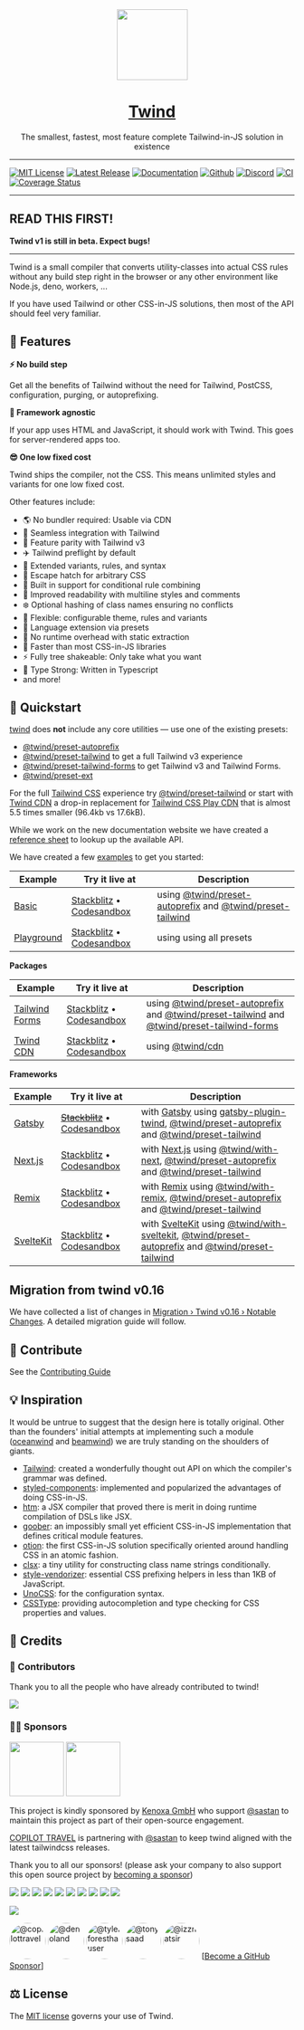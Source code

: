 <div align="center">

<img src="https://twind.dev/assets/twind-logo-animated.svg" height="125" width="125" />
<a href="https://twind.style" align="center"><h1>Twind</h1></a>

<p align="center">
The smallest, fastest, most feature complete Tailwind-in-JS solution in existence
</p>

</div>

---

[![MIT License](https://flat.badgen.net/github/license/tw-in-js/twind)](https://github.com/tw-in-js/twind/blob/next/LICENSE)
[![Latest Release](https://flat.badgen.net/npm/v/twind/next?icon=npm&label&cache=10800&color=blue)](https://www.npmjs.com/package/twind/v/next)
[![Documentation](https://flat.badgen.net/badge/icon/Documentation?icon=awesome&label)](https://twind.style)
[![Github](https://flat.badgen.net/badge/icon/tw-in-js%2Ftwind?icon=github&label)](https://github.com/tw-in-js/twind/tree/next)
[![Discord](https://img.shields.io/discord/798324011980423188?label=chat&logo=discord)](https://chat.twind.style)
[![CI](https://github.com/tw-in-js/twind/actions/workflows/ci.yml/badge.svg?branch=next)](https://github.com/tw-in-js/twind/actions/workflows/ci.yml)
[![Coverage Status](https://flat.badgen.net/coveralls/c/github/tw-in-js/twind/next?icon=codecov&label&cache=10800)](https://coveralls.io/github/tw-in-js/twind?branch=next)

---

## READ THIS FIRST!

**Twind v1 is still in beta. Expect bugs!**

---

Twind is a small compiler that converts utility-classes into actual CSS rules without any build step right in the browser or any other environment like Node.js, deno, workers, ...

If you have used Tailwind or other CSS-in-JS solutions, then most of the API should feel very familiar.

## 🚀 Features

**⚡️ No build step**

Get all the benefits of Tailwind without the need for Tailwind, PostCSS, configuration, purging, or autoprefixing.

**🚀 Framework agnostic**

If your app uses HTML and JavaScript, it should work with Twind. This goes for server-rendered apps too.

**😎 One low fixed cost**

Twind ships the compiler, not the CSS. This means unlimited styles and variants for one low fixed cost.

Other features include:

- 🌎 No bundler required: Usable via CDN
- 🎨 Seamless integration with Tailwind
- 🤝 Feature parity with Tailwind v3
- ✈️ Tailwind preflight by default
- 🎯 Extended variants, rules, and syntax
- 🚓 Escape hatch for arbitrary CSS
- 🤖 Built in support for conditional rule combining
- 🧐 Improved readability with multiline styles and comments
- ❄️ Optional hashing of class names ensuring no conflicts
- 🔩 Flexible: configurable theme, rules and variants
- 🔌 Language extension via presets
- 🎩 No runtime overhead with static extraction
- 🚅 Faster than most CSS-in-JS libraries
- ⚡ Fully tree shakeable: Only take what you want
- 🦾 Type Strong: Written in Typescript
- and more!

## 🦄 Quickstart

[twind](https://github.com/tw-in-js/twind/tree/next/packages/twind) does **not** include any core utilities — use one of the existing presets:

- [@twind/preset-autoprefix](https://github.com/tw-in-js/twind/tree/next/packages/preset-autoprefix)
- [@twind/preset-tailwind](https://github.com/tw-in-js/twind/tree/next/packages/preset-tailwind) to get a full Tailwind v3 experience
- [@twind/preset-tailwind-forms](https://github.com/tw-in-js/twind/tree/next/packages/preset-tailwind-forms) to get Tailwind v3 and Tailwind Forms.
- [@twind/preset-ext](hhttps://github.com/tw-in-js/twind/tree/next/packages/preset-ext)

For the full [Tailwind CSS](https://tailwindcss.com) experience try [@twind/preset-tailwind](https://github.com/tw-in-js/twind/tree/next/packages/preset-tailwind) or start with [Twind CDN](https://github.com/tw-in-js/twind/tree/next/packages/cdn) a drop-in replacement for [Tailwind CSS Play CDN](https://tailwindcss.com/docs/installation/play-cdn) that is almost 5.5 times smaller (96.4kb vs 17.6kB).

While we work on the new documentation website we have created a [reference sheet](https://github.com/tw-in-js/twind/blob/next/website/pages/docs/reference.md) to lookup up the available API.

We have created a few [examples](https://github.com/tw-in-js/twind/tree/next/examples) to get you started:

| Example                                                                       | Try it live at                                                                                                                                                                    | Description                                                                                                                                                                                                 |
| ----------------------------------------------------------------------------- | --------------------------------------------------------------------------------------------------------------------------------------------------------------------------------- | ----------------------------------------------------------------------------------------------------------------------------------------------------------------------------------------------------------- |
| [Basic](https://github.com/tw-in-js/twind/tree/next/examples/basic)           | [Stackblitz](https://stackblitz.com/fork/github/tw-in-js/twind/tree/next/examples/basic) • [Codesandbox](https://githubbox.com/tw-in-js/twind/tree/next/examples/basic)           | using [@twind/preset-autoprefix](https://github.com/tw-in-js/twind/tree/next/packages/preset-autoprefix) and [@twind/preset-tailwind](https://github.com/tw-in-js/twind/tree/next/packages/preset-tailwind) |
| [Playground](https://github.com/tw-in-js/twind/tree/next/examples/playground) | [Stackblitz](https://stackblitz.com/fork/github/tw-in-js/twind/tree/next/examples/playground) • [Codesandbox](https://githubbox.com/tw-in-js/twind/tree/next/examples/playground) | using using all presets                                                                                                                                                                                     |

**Packages**

| Example                                                                               | Try it live at                                                                                                                                                                                        | Description                                                                                                                                                                                                                                                                                                                |
| ------------------------------------------------------------------------------------- | ----------------------------------------------------------------------------------------------------------------------------------------------------------------------------------------------------- | -------------------------------------------------------------------------------------------------------------------------------------------------------------------------------------------------------------------------------------------------------------------------------------------------------------------------- |
| [Tailwind Forms](https://github.com/tw-in-js/twind/tree/next/examples/tailwind-forms) | [Stackblitz](https://stackblitz.com/fork/github/tw-in-js/twind/tree/next/examples/using-tailwind-forms) • [Codesandbox](https://githubbox.com/tw-in-js/twind/tree/next/examples/using-tailwind-forms) | using [@twind/preset-autoprefix](https://github.com/tw-in-js/twind/tree/next/packages/preset-autoprefix) and [@twind/preset-tailwind](https://github.com/tw-in-js/twind/tree/next/packages/preset-tailwind) and [@twind/preset-tailwind-forms](https://github.com/tw-in-js/twind/tree/next/packages/preset-tailwind-forms) |
| [Twind CDN](https://github.com/tw-in-js/twind/tree/next/examples/using-twind-cdn)     | [Stackblitz](https://stackblitz.com/fork/github/tw-in-js/twind/tree/next/examples/using-twind-cdn) • [Codesandbox](https://githubbox.com/tw-in-js/twind/tree/next/examples/using-twind-cdn)           | using [@twind/cdn](https://github.com/tw-in-js/twind/tree/next/packages/cdn)                                                                                                                                                                                                                                               |

**Frameworks**

| Example                                                                          | Try it live at                                                                                                                                                                            | Description                                                                                                                                                                                                                                                                                                                                          |
| -------------------------------------------------------------------------------- | ----------------------------------------------------------------------------------------------------------------------------------------------------------------------------------------- | ---------------------------------------------------------------------------------------------------------------------------------------------------------------------------------------------------------------------------------------------------------------------------------------------------------------------------------------------------- |
| [Gatsby](https://github.com/tw-in-js/twind/tree/next/examples/gatsby)            | ~~[Stackblitz](https://stackblitz.com/fork/github/tw-in-js/twind/tree/next/examples/with-gatsby)~~ • [Codesandbox](https://githubbox.com/tw-in-js/twind/tree/next/examples/with-gatsby)   | with [Gatsby](https://www.gatsbyjs.com) using [gatsby-plugin-twind](https://github.com/tw-in-js/twind/tree/next/packages/gatsby-plugin-twind), [@twind/preset-autoprefix](https://github.com/tw-in-js/twind/tree/next/packages/preset-autoprefix) and [@twind/preset-tailwind](https://github.com/tw-in-js/twind/tree/next/packages/preset-tailwind) |
| [Next.js](https://github.com/tw-in-js/twind/tree/next/examples/with-next)        | [Stackblitz](https://stackblitz.com/fork/github/tw-in-js/twind/tree/next/examples/with-next) • [Codesandbox](https://githubbox.com/tw-in-js/twind/tree/next/examples/with-next)           | with [Next.js](https://nextjs.org) using [@twind/with-next](https://github.com/tw-in-js/twind/tree/next/packages/with-next), [@twind/preset-autoprefix](https://github.com/tw-in-js/twind/tree/next/packages/preset-autoprefix) and [@twind/preset-tailwind](https://github.com/tw-in-js/twind/tree/next/packages/preset-tailwind)                   |
| [Remix](https://github.com/tw-in-js/twind/tree/next/examples/with-remix)         | [Stackblitz](https://stackblitz.com/fork/github/tw-in-js/twind/tree/next/examples/with-remix) • [Codesandbox](https://githubbox.com/tw-in-js/twind/tree/next/examples/with-remix)         | with [Remix](https://remix.run) using [@twind/with-remix](https://github.com/tw-in-js/twind/tree/next/packages/with-remix), [@twind/preset-autoprefix](https://github.com/tw-in-js/twind/tree/next/packages/preset-autoprefix) and [@twind/preset-tailwind](https://github.com/tw-in-js/twind/tree/next/packages/preset-tailwind)                    |
| [SvelteKit](https://github.com/tw-in-js/twind/tree/next/examples/with-sveltekit) | [Stackblitz](https://stackblitz.com/fork/github/tw-in-js/twind/tree/next/examples/with-sveltekit) • [Codesandbox](https://githubbox.com/tw-in-js/twind/tree/next/examples/with-sveltekit) | with [SvelteKit](https://kit.svelte.dev) using [@twind/with-sveltekit](https://github.com/tw-in-js/twind/tree/next/packages/with-sveltekit), [@twind/preset-autoprefix](https://github.com/tw-in-js/twind/tree/next/packages/preset-autoprefix) and [@twind/preset-tailwind](https://github.com/tw-in-js/twind/tree/next/packages/preset-tailwind)   |

## Migration from twind v0.16

We have collected a list of changes in [Migration › Twind v0.16 › Notable Changes](https://github.com/tw-in-js/twind/blob/next/website/pages/docs/migration.md#notable-changes). A detailed migration guide will follow.

## 🧱 Contribute

See the [Contributing Guide](./CONTRIBUTING.md)

## 💡 Inspiration

It would be untrue to suggest that the design here is totally original. Other than the founders' initial attempts at implementing such a module ([oceanwind](https://github.com/lukejacksonn/oceanwind) and [beamwind](https://github.com/kenoxa/beamwind)) we are truly standing on the shoulders of giants.

- [Tailwind](https://tailwindcss.com/): created a wonderfully thought out API on which the compiler's grammar was defined.
- [styled-components](https://styled-components.com/): implemented and popularized the advantages of doing CSS-in-JS.
- [htm](https://github.com/developit/htm): a JSX compiler that proved there is merit in doing runtime compilation of DSLs like JSX.
- [goober](https://github.com/cristianbote/goober): an impossibly small yet efficient CSS-in-JS implementation that defines critical module features.
- [otion](https://github.com/kripod/otion): the first CSS-in-JS solution specifically oriented around handling CSS in an atomic fashion.
- [clsx](https://github.com/lukeed/clsx): a tiny utility for constructing class name strings conditionally.
- [style-vendorizer](https://github.com/kripod/style-vendorizer): essential CSS prefixing helpers in less than 1KB of JavaScript.
- [UnoCSS](https://github.com/antfu/unocss): for the configuration syntax.
- [CSSType](https://github.com/frenic/csstype): providing autocompletion and type checking for CSS properties and values.

## 🌸 Credits

### 🤝 Contributors

Thank you to all the people who have already contributed to twind!

<a href="https://github.com/tw-in-js/twind/graphs/contributors"><img src="https://opencollective.com/twind/contributors.svg?width=890" /></a>

### 🙏🏾 Sponsors

<a href="https://www.kenoxa.com" target="_blank"><img src="https://images.opencollective.com/kenoxa/9c25796/logo/68.png" height="96"></a>
<a href="https://www.copilottravel.com" target="_blank"><img src="https://assets.website-files.com/5f7bc722eed484e8af21e542/620edd53664c683a9cb371a3_copilot%20travel%20vector%20header%20logo.svg" height="96"></a>

This project is kindly sponsored by <a href="https://www.kenoxa.com" target="_blank">Kenoxa GmbH</a> who support [@sastan](https://github.com/sastan) to maintain this project as part of their open-source engagement.

<a href="https://www.copilottravel.com" target="_blank">COPILOT TRAVEL</a> is partnering with [@sastan](https://github.com/sastan) to keep twind aligned with the latest tailwindcss releases.

Thank you to all our sponsors! (please ask your company to also support this open source project by [becoming a sponsor](https://opencollective.com/twind#sponsor))

<a href="https://opencollective.com/twind/sponsor/0/website" target="_blank"><img src="https://opencollective.com/twind/sponsor/0/avatar.svg"></a>
<a href="https://opencollective.com/twind/sponsor/1/website" target="_blank"><img src="https://opencollective.com/twind/sponsor/1/avatar.svg"></a>
<a href="https://opencollective.com/twind/sponsor/2/website" target="_blank"><img src="https://opencollective.com/twind/sponsor/2/avatar.svg"></a>
<a href="https://opencollective.com/twind/sponsor/3/website" target="_blank"><img src="https://opencollective.com/twind/sponsor/3/avatar.svg"></a>
<a href="https://opencollective.com/twind/sponsor/4/website" target="_blank"><img src="https://opencollective.com/twind/sponsor/4/avatar.svg"></a>
<a href="https://opencollective.com/twind/sponsor/5/website" target="_blank"><img src="https://opencollective.com/twind/sponsor/5/avatar.svg"></a>
<a href="https://opencollective.com/twind/sponsor/6/website" target="_blank"><img src="https://opencollective.com/twind/sponsor/6/avatar.svg"></a>
<a href="https://opencollective.com/twind/sponsor/7/website" target="_blank"><img src="https://opencollective.com/twind/sponsor/7/avatar.svg"></a>
<a href="https://opencollective.com/twind/sponsor/8/website" target="_blank"><img src="https://opencollective.com/twind/sponsor/8/avatar.svg"></a>
<a href="https://opencollective.com/twind/sponsor/9/website" target="_blank"><img src="https://opencollective.com/twind/sponsor/9/avatar.svg"></a>

<a href="https://opencollective.com/twind#backers" target="_blank"><img src="https://opencollective.com/twind/backers.svg?width=890"></a>

<a href="https://github.com/copilottravel" target="_blank"><img style="border-radius: 50%!important" src="https://avatars.githubusercontent.com/u/64566279?s=88&v=4" width="64" height="64" alt="@copilottravel"></a>
<a href="https://github.com/denoland" target="_blank"><img style="border-radius: 50%!important" src="https://avatars.githubusercontent.com/u/42048915?s=88&v=4" width="64" height="64" alt="@denoland"></a>
<a href="https://github.com/tylerforesthauser" target="_blank"><img style="border-radius: 50%!important" src="https://avatars.githubusercontent.com/u/1226786?v=4" width="64" height="64" alt="@tylerforesthauser"></a>
<a href="https://github.com/tonysaad" target="_blank"><img style="border-radius: 50%!important" src="https://avatars.githubusercontent.com/u/1137569?v=4" width="64" height="64" alt="@tonysaad"></a>
<a href="https://github.com/izznatsir" target="_blank"><img style="border-radius: 50%!important" src="https://avatars.githubusercontent.com/u/32354148?s=120&v=4" width="64" height="64" alt="@izznatsir"></a>
[[Become a GitHub Sponsor](https://github.com/sponsors/tw-in-js)]

## ⚖️ License

The [MIT license](https://github.com/tw-in-js/twind/blob/main/LICENSE) governs your use of Twind.

